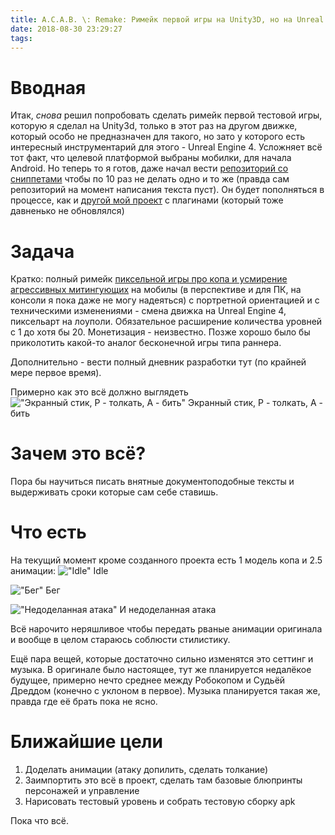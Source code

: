 ```yaml
---
title: A.C.A.B. \: Remake: Римейк первой игры на Unity3D, но на Unreal Engine 4 (Потому что почему бы и нет) (Попытка №2)
date: 2018-08-30 23:29:27
tags:
---
```

# Вводная
Итак, <i>снова</i> решил попробовать сделать римейк первой тестовой игры, которую я сделал на Unity3d, только в этот раз на другом движке, который особо не предназначен для такого, но зато у которого есть интересный инструментарий для этого - Unreal Engine 4. Усложняет всё тот факт, что целевой платформой выбраны мобилки, для начала Android. Но теперь то я готов, даже начал вести [репозиторий со сниппетами](http://github.com/c1tr00z/ue4_snippets) чтобы по 10 раз не делать одно и то же (правда сам репозиторий на момент написания текста пуст). Он будет пополняться в процессе, как и [другой мой проект](https://github.com/c1tr00z/ue4-plugins) с плагинами (который тоже давненько не обновлялся)

# Задача
Кратко: полный римейк [пиксельной игры про копа и усмирение агрессивных митингующих](/acab) на мобилы (в перспективе и для ПК, на консоли я пока даже не могу надеяться) с портретной ориентацией и с техническими изменениями - смена движка на Unreal Engine 4, пиксельарт на лоуполи. Обязательное расширение количества уровней с 1 до хотя бы 20. Монетизация - неизвестно. Позже хорошо было бы приколотить какой-то аналог бесконечной игры типа раннера.

Дополнительно - вести полный дневник разработки тут (по крайней мере первое время). 

Примерно как это всё должно выглядеть
!["Экранный стик, P - толкать, A - бить"](1.png)
Экранный стик, P - толкать, A - бить

# Зачем это всё?
Пора бы научиться писать внятные документоподобные тексты и выдерживать сроки которые сам себе ставишь.

# Что есть
На текущий момент кроме созданного проекта есть 1 модель копа и 2.5 анимации:
!["Idle"](2.gif)
Idle

!["Бег"](3.gif)
Бег

!["Недоделанная атака"](4.gif)
И недоделанная атака

Всё нарочито неряшливое чтобы передать рваные анимации оригинала и вообще в целом стараюсь соблюсти стилистику.

Ещё пара вещей, которые достаточно сильно изменятся это сеттинг и музыка. В оригинале было настоящее, тут же планируется недалёкое будущее, примерно нечто среднее между Робокопом и Судьёй Дреддом (конечно с уклоном в первое). Музыка планируется такая же, правда где её брать пока не ясно.

# Ближайшие цели
1. Доделать анимации (атаку допилить, сделать толкание)
2. Заимпортить это всё в проект, сделать там базовые блюпринты персонажей и управление
3. Нарисовать тестовый уровень и собрать тестовую сборку apk

Пока что всё.
